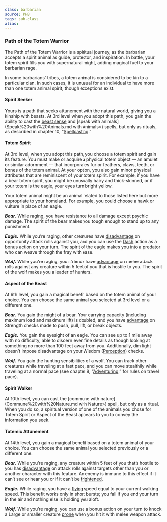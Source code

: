 ```yaml
---
class: barbarian
source: PHB
tags: sub-class
alias:
---
```

### Path of the Totem Warrior

The Path of the Totem Warrior is a spiritual journey, as the barbarian accepts a spirit animal as guide, protector, and inspiration. In battle, your totem spirit fills you with supernatural might, adding magical fuel to your barbarian rage.

In some barbarians’ tribes, a totem animal is considered to be kin to a particular clan. In such cases, it is unusual for an individual to have more than one totem animal spirit, though exceptions exist.

#### Spirit Seeker

Yours is a path that seeks attunement with the natural world, giving you a kinship with beasts. At 3rd level when you adopt this path, you gain the ability to cast the [beast sense](<Beast Sense>) and [speak with animals](Speak%20with%20Animals.md with Animals>) spells, but only as rituals, as described in chapter 10, “[Spellcasting](Spellcasting.md).”

#### Totem Spirit

At 3rd level, when you adopt this path, you choose a totem spirit and gain its feature. You must make or acquire a physical totem object — an amulet or similar adornment — that incorporates fur or feathers, claws, teeth, or bones of the totem animal. At your option, you also gain minor physical attributes that are reminiscent of your totem spirit. For example, if you have a bear totem spirit, you might be unusually hairy and thick-skinned, or if your totem is the eagle, your eyes turn bright yellow.

Your totem animal might be an animal related to those listed here but more appropriate to your homeland. For example, you could choose a hawk or vulture in place of an eagle.

_**Bear.**_ While raging, you have resistance to all damage except psychic damage. The spirit of the bear makes you tough enough to stand up to any punishment.

_**Eagle.**_ While you’re raging, other creatures have [disadvantage](<Abilities#Advantage and Disadvantage>) on opportunity attack rolls against you, and you can use the [Dash](Combat#Dash) action as a bonus action on your turn. The spirit of the eagle makes you into a predator who can weave through the fray with ease.

_**Wolf.**_ While you’re raging, your friends have [advantage](<Abilities#Advantage and Disadvantage>) on melee attack rolls against any creature within 5 feet of you that is hostile to you. The spirit of the wolf makes you a leader of hunters.

#### Aspect of the Beast

At 6th level, you gain a magical benefit based on the totem animal of your choice. You can choose the same animal you selected at 3rd level or a different one.

_**Bear.**_ You gain the might of a bear. Your carrying capacity (including maximum load and maximum lift) is doubled, and you have [advantage](<Abilities#Advantage and Disadvantage>) on Strength checks made to push, pull, lift, or break objects.

_**Eagle.**_ You gain the eyesight of an eagle. You can see up to 1 mile away with no difficulty, able to discern even fine details as though looking at something no more than 100 feet away from you. Additionally, dim light doesn’t impose disadvantage on your Wisdom ([Perception](Abilities#Perception)) checks.

_**Wolf.**_ You gain the hunting sensibilities of a wolf. You can track other creatures while traveling at a fast pace, and you can move stealthily while traveling at a normal pace (see chapter 8, “[Adventuring](<Adventuring#Travel Pace>),” for rules on travel pace).

#### Spirit Walker

At 10th level, you can cast the [commune with nature](Commune%20with%20Nature.md with Nature>) spell, but only as a ritual. When you do so, a spiritual version of one of the animals you chose for Totem Spirit or Aspect of the Beast appears to you to convey the information you seek.

#### Totemic Attunement

At 14th level, you gain a magical benefit based on a totem animal of your choice. You can choose the same animal you selected previously or a different one.

_**Bear.**_ While you’re raging, any creature within 5 feet of you that’s hostile to you has [disadvantage](<Abilities#Advantage and Disadvantage>) on attack rolls against targets other than you or another character with this feature. An enemy is immune to this effect if it can’t see or hear you or if it can’t be [frightened](Conditions.md#Frightened).

_**Eagle.**_ While raging, you have a [flying](<Combat#Flying Movement>) speed equal to your current walking speed. This benefit works only in short bursts; you fall if you end your turn in the air and nothing else is holding you aloft.

_**Wolf.**_ While you’re raging, you can use a bonus action on your turn to knock a Large or smaller creature [prone](Conditions.md#Prone) when you hit it with melee weapon attack.